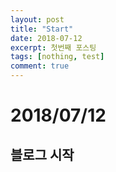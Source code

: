 ```yaml
---
layout: post
title: "Start"
date: 2018-07-12
excerpt: 첫번째 포스팅
tags: [nothing, test]
comment: true
---
```


# 2018/07/12   
## 블로그 시작

